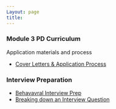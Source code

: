 ```yaml
---
Layout: page
title:
---
```


### Module 3 PD Curriculum

Application materials and process
* [Cover Letters & Application Process](https://careerdev.turing.edu/module_three/week_3_coverletter)

### Interview Preparation
* [Behavavral Interview Prep](https://careerdev.turing.edu/module_three/mod3_week5)
* [Breaking down an Interview Question](https://frontend.turing.edu/lessons/module-3/interpreting-interviews.html)
